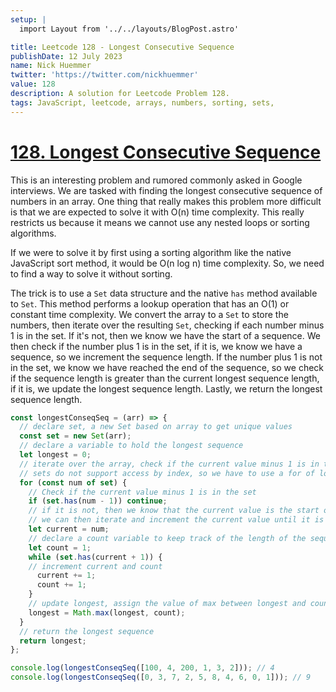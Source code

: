 ```yaml
---
setup: |
  import Layout from '../../layouts/BlogPost.astro'

title: Leetcode 128 - Longest Consecutive Sequence
publishDate: 12 July 2023
name: Nick Huemmer
twitter: 'https://twitter.com/nickhuemmer'
value: 128
description: A solution for Leetcode Problem 128.
tags: JavaScript, leetcode, arrays, numbers, sorting, sets,
---
```


# [128. Longest Consecutive Sequence](https://leetcode.com/problems/longest-consecutive-sequence/)

This is an interesting problem and rumored commonly asked in Google interviews. We are tasked with finding the longest consecutive sequence of numbers in an array. One thing that really makes this problem more difficult is that we are expected to solve it with O(n) time complexity. This really restricts us because it means we cannot use any nested loops or sorting algorithms. 

If we were to solve it by first using a sorting algorithm like the native JavaScript sort method, it would be O(n log n) time complexity. So, we need to find a way to solve it without sorting.

The trick is to use a `Set` data structure and the native `has` method available to `Set`. This method performs a lookup operation that has an O(1) or constant time complexity.  We convert the array to a `Set` to store the numbers, then iterate over the resulting `Set`, checking if each number minus 1 is in the set. If it's not, then we know we have the start of a sequence. We then check if the number plus 1 is in the set, if it is, we know we have a sequence, so we increment the sequence length. If the number plus 1 is not in the set, we know we have reached the end of the sequence, so we check if the sequence length is greater than the current longest sequence length, if it is, we update the longest sequence length. Lastly, we return the longest sequence length.

```javascript
const longestConseqSeq = (arr) => {
  // declare set, a new Set based on array to get unique values
  const set = new Set(arr);
  // declare a variable to hold the longest sequence
  let longest = 0;
  // iterate over the array, check if the current value minus 1 is in the set
  // sets do not support access by index, so we have to use a for of loop
  for (const num of set) {
    // Check if the current value minus 1 is in the set
    if (set.has(num - 1)) continue;
    // if it is not, then we know that the current value is the start of a consecutive sequence
    // we can then iterate and increment the current value until it is not in the set
    let current = num;
    // declare a count variable to keep track of the length of the sequence
    let count = 1;
    while (set.has(current + 1)) {
    // increment current and count
      current += 1;
      count += 1;
    }
    // update longest, assign the value of max between longest and count
    longest = Math.max(longest, count);
  }
  // return the longest sequence
  return longest;
};

console.log(longestConseqSeq([100, 4, 200, 1, 3, 2])); // 4
console.log(longestConseqSeq([0, 3, 7, 2, 5, 8, 4, 6, 0, 1])); // 9
```

